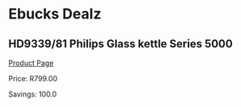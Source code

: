 
# Ebucks Dealz
## HD9339/81 Philips Glass kettle Series 5000
[Product Page](https://www.ebucks.com/web/shop/productSelected.do?prodId=1084020314&catId=704985963)

Price: R799.00

Savings: 100.0


	